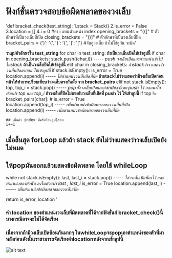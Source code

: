 # ฟังก์ชั่นตรวจสอบข้อผิดพลาดของวงเล็บ
    
'def bracket_check(test_string):
  1.stack = Stack()
  2.is_error = False
  3.location = []
  4.i = 0 #ค่า i แทนตำแหน่ง index
  opening_brackets = "({["  # ตัวอักษรที่เป็นวงเล็บที่เปิด
  closing_brackets = ")}]"  # ตัวอักษรที่เป็นวงเล็บที่ปิด
  bracket_pairs = {')': '(', '}': '{', ']': '['} #จับคู่วงเล็บ ถ้าไม่ใช่คู่กัน จะผิด'

  **วนลูปตัวอักษรใน test_string**
  for char in test_string:
    **ถ้าเป็นวงเล็บเปิดให้เข้าลูปนี้**
    if char in opening_brackets:
      stack.push((char,i)) ----- *push วงเล็บเปิดและตำแหน่งเข้าไปในstack*
    **ถ้าเป็นวงเล็บปิดให้เข้าลูปนี้**
    elif char in closing_brackets:
      *ถ้าstackว่าง แสดงว่าวงเล็บปิดมาก่อน ให้เข้าลูปนี้*
      if stack.isEmpty():
        is_error = True  
        location.append(i) ----- *ใส่ตำแหน่งวงเล็บปิดที่ผิด*
      **ถ้าstackไม่ว่างแสดงว่ามีวงเล็บเปิดก่อนหน้าให้ทำการเปรียบเทียบว่าวงเล็บตรงกันมั้ย จาก bracket_pairs**
      elif not stack.isEmpty():
        top, top_i = stack.pop() ----- *popทั้งวงเล็บเปิดและค่าindexที่เคย push ไว้ ออกมาใส่ตัวแปร top และ top_i*
        **ถ้าวงเล็บที่ปิดไม่ตรงกับวงเล็บที่เปิดที่ push ไว้ ให้เข้าลูปนี้**
        if top != bracket_pairs[char]:  #
                    is_error = True  
                    location.append(top_i) ----- *เพิ่มตำแหน่งข้อผิดพลาดของวงเล็บที่เปิด*
                    location.append(i) ----- *เพิ่มตำแหน่งข้อผิดพลาดของวงเล็บที่ปิด*

    ## เพิ่มค่า index ที่ครั้งที่วนลูป1รอบ
    i+=1  

  ## เมื่อสิ้นสุด forLoop แล้วถ้า stack ยังไม่ว่างแสดงว่าวงเล็บเปิดยังไม่หมด
  ## ให้popมันออกแล้วแสดงข้อผิดพลาด โดยใช้ whileLoop
  while not stack.isEmpty():
      last, last_i = stack.pop() ----- *ใส่วงเล็บเปิดที่คาไว้ และตำแหน่งของตัวนั้น ลงในตัวแปร last , last_i*
      is_error = True
      location.append(last_i) ------ *เพิ่มตำแหน่งข้อผิดพลาดของวงเล็บเปิด*

      
  return is_error, location '
  
  ### ค่า location ของตำแหน่งวงเล็บที่ผิดพลาดที่ได้จากฟังชั่นก์ bracket_check()นี้บางกรณีอาจจะไม่ได้จัดเรียง
  ### เนื่องจากถ้ามีวงเล็บเปิดซ้อนกันมากๆ ในwhileLoopจะpopเอาตำแหน่งของตัวที่มาหลังก่อนดังนั้นเราสามารถจัดเรียงค่าlocationหลังจากเข้าลูปนี้


![alt text](image.jpg)
  
